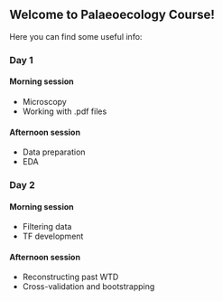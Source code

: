 ## Welcome to Palaeoecology Course!

Here you can find some useful info:

### Day 1

#### Morning session
- Microscopy
- Working with .pdf files

#### Afternoon session
- Data preparation
- EDA

### Day 2

#### Morning session
- Filtering data
- TF development

#### Afternoon session
- Reconstructing past WTD
- Cross-validation and bootstrapping
